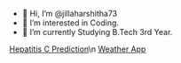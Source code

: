 - 👋 Hi, I’m @jillaharshitha73
- 👀 I’m interested in Coding.
- 🌱 I’m currently Studying B.Tech 3rd Year.
<!---
jillaharshitha73/jillaharshitha73 is a ✨ special ✨ repository because its `README.md` (this file) appears on your GitHub profile.
You can click the Preview link to take a look at your changes.
--->
[Hepatitis C Prediction](https://github.com/Bhavanalagadapati/Hepatitis-C-Prediction)\n
[Weather App](https://github.com/jillaharshitha73/Weather-App)
